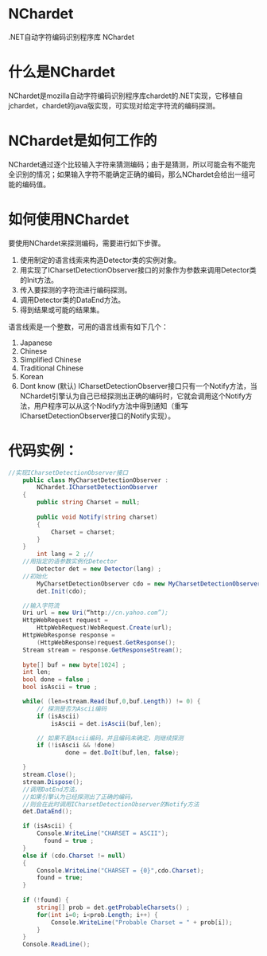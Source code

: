 # NChardet
.NET自动字符编码识别程序库 NChardet

# 什么是NChardet
NChardet是mozilla自动字符编码识别程序库chardet的.NET实现，它移植自jchardet，chardet的java版实现，可实现对给定字符流的编码探测。

# NChardet是如何工作的

NChardet通过逐个比较输入字符来猜测编码；由于是猜测，所以可能会有不能完全识别的情况；如果输入字符不能确定正确的编码，那么NChardet会给出一组可能的编码值。

# 如何使用NChardet

要使用NChardet来探测编码，需要进行如下步骤。

1. 使用制定的语言线索来构造Detector类的实例对象。
2. 用实现了ICharsetDetectionObserver接口的对象作为参数来调用Detector类的Init方法。
3. 传入要探测的字符流进行编码探测。
4. 调用Detector类的DataEnd方法。
5. 得到结果或可能的结果集。

语言线索是一个整数，可用的语言线索有如下几个：

1. Japanese
2. Chinese 
3. Simplified Chinese 
4. Traditional Chinese 
5. Korean 
6. Dont know (默认)
ICharsetDetectionObserver接口只有一个Notify方法，当NChardet引擎认为自己已经探测出正确的编码时，它就会调用这个Notify方法，用户程序可以从这个Nodify方法中得到通知（重写ICharsetDetectionObserver接口的Notify实现）。

# 代码实例：
```C#
//实现ICharsetDetectionObserver接口
    public class MyCharsetDetectionObserver :
        NChardet.ICharsetDetectionObserver
    {
        public string Charset = null;
        
        public void Notify(string charset)
        {
            Charset = charset;
        }
    }
        int lang = 2 ;//
    //用指定的语参数实例化Detector
        Detector det = new Detector(lang) ;
    //初始化
        MyCharsetDetectionObserver cdo = new MyCharsetDetectionObserver();
        det.Init(cdo);

    //输入字符流
    Uri url = new Uri(“http://cn.yahoo.com”);
    HttpWebRequest request =
        HttpWebRequest)WebRequest.Create(url);
    HttpWebResponse response =
        (HttpWebResponse)request.GetResponse();
    Stream stream = response.GetResponseStream();
    
    byte[] buf = new byte[1024] ;
    int len;
    bool done = false ;
    bool isAscii = true ;

    while( (len=stream.Read(buf,0,buf.Length)) != 0) {
        // 探测是否为Ascii编码
        if (isAscii)
            isAscii = det.isAscii(buf,len);

        // 如果不是Ascii编码，并且编码未确定，则继续探测
        if (!isAscii && !done)
                done = det.DoIt(buf,len, false);

    }
    stream.Close();
    stream.Dispose();
    //调用DatEnd方法，
    //如果引擎认为已经探测出了正确的编码，
    //则会在此时调用ICharsetDetectionObserver的Notify方法
    det.DataEnd();

    if (isAscii) {
        Console.WriteLine("CHARSET = ASCII");
          found = true ;
    }
    else if (cdo.Charset != null)
    {
        Console.WriteLine("CHARSET = {0}",cdo.Charset);
        found = true;
    }
    
    if (!found) {
        string[] prob = det.getProbableCharsets() ;
        for(int i=0; i<prob.Length; i++) {
            Console.WriteLine("Probable Charset = " + prob[i]);
        }
    }
    Console.ReadLine();

